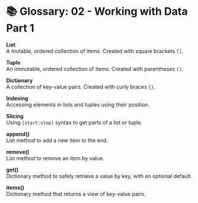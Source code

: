 # 📚 Glossary: 02 - Working with Data Part 1

**List**  
A mutable, ordered collection of items. Created with square brackets `[]`.

**Tuple**  
An immutable, ordered collection of items. Created with parentheses `()`.

**Dictionary**  
A collection of key-value pairs. Created with curly braces `{}`.

**Indexing**  
Accessing elements in lists and tuples using their position.

**Slicing**  
Using `[start:stop]` syntax to get parts of a list or tuple.

**append()**  
List method to add a new item to the end.

**remove()**  
List method to remove an item by value.

**get()**  
Dictionary method to safely retrieve a value by key, with an optional default.

**items()**  
Dictionary method that returns a view of key-value pairs.
